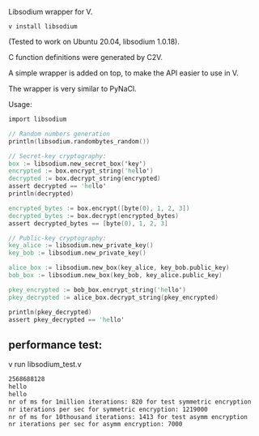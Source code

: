 Libsodium wrapper for V.

```
v install libsodium
```

(Tested to work on Ubuntu 20.04, libsodium 1.0.18).

C function definitions were generated by C2V.

A simple wrapper is added on top, to make the API
easier to use in V.

The wrapper is very similar to PyNaCl.

Usage:

```v
import libsodium

// Random numbers generation
println(libsodium.randombytes_random())

// Secret-key cryptography:
box := libsodium.new_secret_box('key')
encrypted := box.encrypt_string('hello')
decrypted := box.decrypt_string(encrypted)
assert decrypted == 'hello'
println(decrypted)

encrypted_bytes := box.encrypt([byte(0), 1, 2, 3])
decrypted_bytes := box.decrypt(encrypted_bytes)
assert decrypted_bytes == [byte(0), 1, 2, 3]

// Public-key cryptography:
key_alice := libsodium.new_private_key()
key_bob := libsodium.new_private_key()

alice_box := libsodium.new_box(key_alice, key_bob.public_key)
bob_box := libsodium.new_box(key_bob, key_alice.public_key)

pkey_encrypted := bob_box.encrypt_string('hello')
pkey_decrypted := alice_box.decrypt_string(pkey_encrypted)

println(pkey_decrypted)
assert pkey_decrypted == 'hello'
```

## performance test:

v run libsodium_test.v

```bash
2568688128
hello
hello
nr of ms for 1million iterations: 820 for test symmetric encryption
nr iterations per sec for symmetric encryption: 1219000
nr of ms for 10thousand iterations: 1413 for test asymm encryption
nr iterations per sec for asymm encryption: 7000
```
